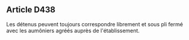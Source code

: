 Article D438
----
Les détenus peuvent toujours correspondre librement et sous pli fermé avec les
aumôniers agréés auprès de l'établissement.
